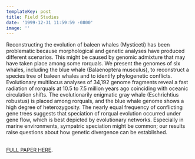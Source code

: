 ```yaml
---
templateKey: post
title: Field Studies
date: '1999-12-31 11:59:59 -0800'
image: ''
---
```

Reconstructing the evolution of baleen whales (Mysticeti) has been problematic because morphological and genetic analyses have produced different scenarios. This might be caused by genomic admixture that may have taken place among some rorquals. We present the genomes of six whales, including the blue whale (Balaenoptera musculus), to reconstruct a species tree of baleen whales and to identify phylogenetic conflicts. Evolutionary multilocus analyses of 34,192 genome fragments reveal a fast radiation of rorquals at 10.5 to 7.5 million years ago coinciding with oceanic circulation shifts. The evolutionarily enigmatic gray whale (Eschrichtius robustus) is placed among rorquals, and the blue whale genome shows a high degree of heterozygosity. The nearly equal frequency of conflicting gene trees suggests that speciation of rorqual evolution occurred under gene flow, which is best depicted by evolutionary networks. Especially in marine environments, sympatric speciation might be common; our results raise questions about how genetic divergence can be established.

<BR><A HREF="PDF/Rorqual whale genomic sequencing.pdf">FULL PAPER HERE</A>.
